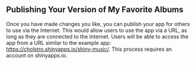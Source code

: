 <!-- publishing.md -->

## Publishing Your Version of My Favorite Albums
Once you have made changes you like, you can publish your app for others to use via the Internet. This would allow users to use the app via a URL, as long as they are connected to the Internet.  Users will be able to access the app from a URL similar to the example app: https://cholstro.shinyapps.io/shiny-music/.  This process requires an account on shinyapps.io.
